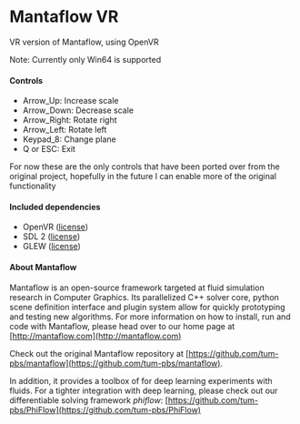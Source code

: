 # Mantaflow VR #

VR version of Mantaflow, using OpenVR

Note: Currently only Win64 is supported

#### Controls ####
* Arrow_Up: Increase scale
* Arrow_Down: Decrease scale
* Arrow_Right: Rotate right
* Arrow_Left: Rotate left
* Keypad_8: Change plane
* Q or ESC: Exit

For now these are the only controls that have been ported over from the original project, hopefully in the future I can enable more of the original functionality

#### Included dependencies ####
* OpenVR ([license](https://github.com/ValveSoftware/openvr/blob/master/LICENSE))
* SDL 2 ([license](https://www.libsdl.org/license.php))
* GLEW ([license](http://glew.sourceforge.net/glew.txt))

#### About Mantaflow ####
Mantaflow is an open-source framework targeted at fluid simulation research in
Computer Graphics.  Its parallelized C++ solver core, python scene definition
interface and plugin system allow for quickly prototyping and testing new
algorithms.  For more information on how to install, run and code with
Mantaflow, please head over to our home page at
[http://mantaflow.com](http://mantaflow.com)

Check out the original Mantaflow repository at [https://github.com/tum-pbs/mantaflow](https://github.com/tum-pbs/mantaflow).

In addition, it provides a toolbox of for deep learning experiments with
fluids. For a tighter integration with deep learning, please check out our
differentiable solving framework _phiflow_:
[https://github.com/tum-pbs/PhiFlow](https://github.com/tum-pbs/PhiFlow)
